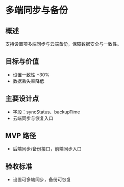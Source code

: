# 多端同步与备份

## 概述

支持设置项多端同步与云端备份，保障数据安全与一致性。

## 目标与价值

- 设置一致性 +30%
- 数据丢失率降低

## 主要设计点

- 字段：syncStatus、backupTime
- 云端同步与恢复入口

## MVP 路径

- 后端同步/备份接口，前端同步入口

## 验收标准

- 设置可多端同步，备份可恢复
